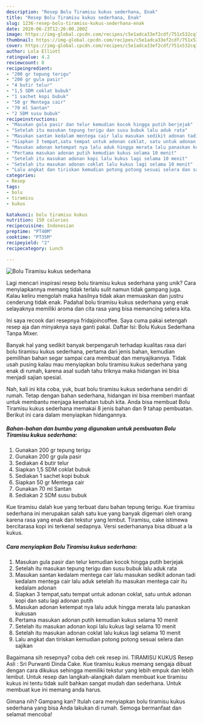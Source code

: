 ```yaml
---
description: "Resep Bolu Tiramisu kukus sederhana, Enak"
title: "Resep Bolu Tiramisu kukus sederhana, Enak"
slug: 1236-resep-bolu-tiramisu-kukus-sederhana-enak
date: 2020-06-23T12:26:00.200Z
image: https://img-global.cpcdn.com/recipes/c5e1adca33ef2cdf/751x532cq70/bolu-tiramisu-kukus-sederhana-foto-resep-utama.jpg
thumbnail: https://img-global.cpcdn.com/recipes/c5e1adca33ef2cdf/751x532cq70/bolu-tiramisu-kukus-sederhana-foto-resep-utama.jpg
cover: https://img-global.cpcdn.com/recipes/c5e1adca33ef2cdf/751x532cq70/bolu-tiramisu-kukus-sederhana-foto-resep-utama.jpg
author: Lola Elliott
ratingvalue: 4.2
reviewcount: 8
recipeingredient:
- "200 gr tepung terigu"
- "200 gr gula pasir"
- "4 butir telur"
- "1,5 SDM coklat bubuk"
- "1 sachet kopi bubuk"
- "50 gr Mentega cair"
- "70 ml Santan"
- "2 SDM susu bubuk"
recipeinstructions:
- "Masukan gula pasir dan telur kemudian kocok hingga putih berjejak"
- "Setelah itu masukan tepung terigu dan susu bubuk lalu aduk rata"
- "Masukan santan kedalam mentega cair lalu masukan sedikit adonan tadi kedalam mentega cair lalu aduk setelah itu masukan mentega cair itu kedalam adonan"
- "Siapkan 3 tempat,satu tempat untuk adonan coklat, satu untuk adonan kopi dan satu lagi adonan putih"
- "Masukan adonan ketempat nya lalu aduk hingga merata lalu panaskan kukusan"
- "Pertama masukan adonan putih kemudian kukus selama 10 menit"
- "Setelah itu masukan adonan kopi lalu kukus lagi selama 10 menit"
- "Setelah itu masukan adonan coklat lalu kukus lagi selama 10 menit"
- "Lalu angkat dan tiriskan kemudian potong potong sesuai selera dan sajikan"
categories:
- Resep
tags:
- bolu
- tiramisu
- kukus

katakunci: bolu tiramisu kukus 
nutrition: 150 calories
recipecuisine: Indonesian
preptime: "PT40M"
cooktime: "PT35M"
recipeyield: "2"
recipecategory: Lunch

---
```



![Bolu Tiramisu kukus sederhana](https://img-global.cpcdn.com/recipes/c5e1adca33ef2cdf/751x532cq70/bolu-tiramisu-kukus-sederhana-foto-resep-utama.jpg)

Lagi mencari inspirasi resep bolu tiramisu kukus sederhana yang unik? Cara menyiapkannya memang tidak terlalu sulit namun tidak gampang juga. Kalau keliru mengolah maka hasilnya tidak akan memuaskan dan justru cenderung tidak enak. Padahal bolu tiramisu kukus sederhana yang enak selayaknya memiliki aroma dan cita rasa yang bisa memancing selera kita.

Ini saya recook dari resepnya fridajoincoffee. Saya cuma pakai setengah resep aja dan minyaknya saya ganti pakai. Daftar Isi: Bolu Kukus Sederhana Tanpa Mixer.

Banyak hal yang sedikit banyak berpengaruh terhadap kualitas rasa dari bolu tiramisu kukus sederhana, pertama dari jenis bahan, kemudian pemilihan bahan segar sampai cara membuat dan menyajikannya. Tidak usah pusing kalau mau menyiapkan bolu tiramisu kukus sederhana yang enak di rumah, karena asal sudah tahu triknya maka hidangan ini bisa menjadi sajian spesial.


Nah, kali ini kita coba, yuk, buat bolu tiramisu kukus sederhana sendiri di rumah. Tetap dengan bahan sederhana, hidangan ini bisa memberi manfaat untuk membantu menjaga kesehatan tubuh kita. Anda bisa membuat Bolu Tiramisu kukus sederhana memakai 8 jenis bahan dan 9 tahap pembuatan. Berikut ini cara dalam menyiapkan hidangannya.

<!--inarticleads1-->

##### Bahan-bahan dan bumbu yang digunakan untuk pembuatan Bolu Tiramisu kukus sederhana:

1. Gunakan 200 gr tepung terigu
1. Gunakan 200 gr gula pasir
1. Sediakan 4 butir telur
1. Siapkan 1,5 SDM coklat bubuk
1. Sediakan 1 sachet kopi bubuk
1. Siapkan 50 gr Mentega cair
1. Gunakan 70 ml Santan
1. Sediakan 2 SDM susu bubuk


Kue tiramisu dalah kue yang terbuat daru bahan tepung terigu. Kue tiramisu sederhana ini merupakan salah satu kue yang banyak digemari oleh orang karena rasa yang enak dan tekstur yang lembut. Tiramisu, cake istimewa bercitarasa kopi ini terkenal sedapnya. Versi sederhananya bisa dibuat a la kukus. 

<!--inarticleads2-->

##### Cara menyiapkan Bolu Tiramisu kukus sederhana:

1. Masukan gula pasir dan telur kemudian kocok hingga putih berjejak
1. Setelah itu masukan tepung terigu dan susu bubuk lalu aduk rata
1. Masukan santan kedalam mentega cair lalu masukan sedikit adonan tadi kedalam mentega cair lalu aduk setelah itu masukan mentega cair itu kedalam adonan
1. Siapkan 3 tempat,satu tempat untuk adonan coklat, satu untuk adonan kopi dan satu lagi adonan putih
1. Masukan adonan ketempat nya lalu aduk hingga merata lalu panaskan kukusan
1. Pertama masukan adonan putih kemudian kukus selama 10 menit
1. Setelah itu masukan adonan kopi lalu kukus lagi selama 10 menit
1. Setelah itu masukan adonan coklat lalu kukus lagi selama 10 menit
1. Lalu angkat dan tiriskan kemudian potong potong sesuai selera dan sajikan


Bagaimana sih resepnya? coba deh cek resep ini. TIRAMISU KUKUS Resep Asli : Sri Purwanti Dinda Cake. Kue tiramisu kukus memang sengaja dibuat dengan cara dikukus sehingga memiliki tekstur yang lebih empuk dan lebih lembut. Untuk resep dan langkah-alangkah dalam membuat kue tiramisu kukus ini tentu tidak sulit bahkan sangat mudah dan sederhana. Untuk membuat kue ini memang anda harus. 

Gimana nih? Gampang kan? Itulah cara menyiapkan bolu tiramisu kukus sederhana yang bisa Anda lakukan di rumah. Semoga bermanfaat dan selamat mencoba!
